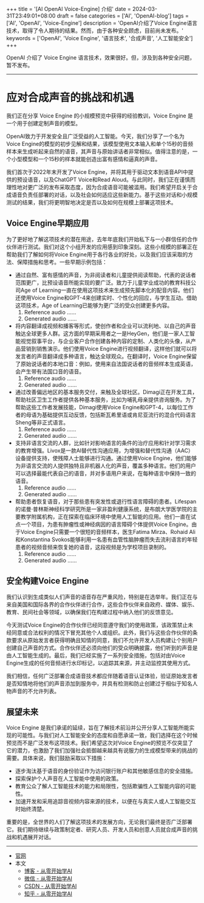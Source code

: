 +++
title = '[AI OpenAI Voice-Engine] 介绍'
date = 2024-03-31T23:49:01+08:00
draft = false
categories = ['AI', 'OpenAI-blog']
tags = ['AI', 'OpenAI', 'Voice-Engine']
description = 'OpenAI介绍了Voice Engine语言技术，取得了令人期待的结果。然而，由于各种安全顾虑，目前尚未发布。'
keywords = ['OpenAI', 'Voice Engine', '语言技术', '合成声音', '人工智能安全']
+++

OpenAI 介绍了 Voice Engine 语言技术，效果很好。但，涉及到各种安全问题，暂不发布。

---

# 应对合成声音的挑战和机遇
我们正在分享 Voice Engine 的小规模预览中获得的经验教训，Voice Engine 是一个用于创建定制声音的模型。

OpenAI致力于开发安全且广泛受益的人工智能。今天，我们分享了一个名为Voice Engine的模型的初步见解和结果，该模型使用文本输入和单个15秒的音频样本来生成听起来自然的语音，其声音与原始讲话者非常相似。值得注意的是，一个小型模型和一个15秒的样本就能创造出富有感情和逼真的声音。

我们首次于2022年末开发了Voice Engine，并将其用于驱动文本到语音API中提供的预设语音，以及ChatGPT Voice和Read Aloud。与此同时，我们正在谨慎而理性地对更广泛的发布采取态度，因为合成语音可能被滥用。我们希望开启关于合成语音负责任部署的对话，以及社会如何适应这些新能力。基于这些对话和小规模测试的结果，我们将更明智地决定是否以及如何在规模上部署这项技术。

## Voice Engine早期应用

为了更好地了解这项技术的潜在用途，去年年底我们开始私下与一小群信任的合作伙伴进行测试。我们对这个小组开发的应用感到印象深刻。这些小规模的部署正在帮助我们了解如何将Voice Engine用于各行各业的好处，以及我们应该采取的方法、保障措施和思考。一些早期示例包括：

- 通过自然、富有感情的声音，为非阅读者和儿童提供阅读帮助，代表的说话者范围更广，比预设语音所能实现的要广泛。致力于儿童学业成功的教育科技公司Age of Learning一直在使用这项技术来生成预先脚本化的配音内容。他们还使用Voice Engine和GPT-4来创建实时、个性化的回应，与学生互动。借助这项技术，Age of Learning已能够为更广泛的受众创建更多内容。
    1. Reference audio ......
    2. Generated audio ......
- 将内容翻译成视频和播客等形式，使创作者和企业可以流利地、以自己的声音触达全球更多人群。这方面的早期采用者之一是HeyGen，他们是一家人工智能视觉叙事平台，与企业客户合作创建各种内容的定制、人类化的头像，从产品营销到销售演示。他们使用Voice Engine进行视频翻译，这样他们就可以将发言者的声音翻译成多种语言，触达全球观众。在翻译时，Voice Engine保留了原始说话者的本地口音：例如，使用来自法国说话者的音频样本生成英语，会产生带有法国口音的语音。
    1. Reference audio ......
    2. Generated audio ......
- 通过改善偏远地区的基本服务交付，来触及全球社区。Dimagi正在开发工具，帮助社区卫生工作者提供各种基本服务，比如为哺乳母亲提供咨询服务。为了帮助这些工作者发展技能，Dimagi使用Voice Engine和GPT-4，以每位工作者的母语为基础提供互动反馈，包括斯瓦希里语或肯尼亚流行的混合代码语言Sheng等非正式语言。
    1. Reference audio ......
    2. Generated audio ......
- 支持非语言交流的人群，比如针对影响语言的条件的治疗应用和针对学习需求的教育增强。Livox是一款AI替代性沟通应用，为增强和替代性沟通（AAC）设备提供支持，使残障人士能够进行沟通。通过使用Voice Engine，他们能够为非语言交流的人提供独特且非机器人化的声音，覆盖多种语言。他们的用户可以选择最能代表自己的语音，并对多语用户来说，在每种语言中保持一致的语音。
    1. Reference audio ......
    2. Generated audio ......
- 帮助患者恢复语音，对于那些患有突发性或退行性语言障碍的患者。Lifespan的诺曼·普林斯神经科学研究所是一家非盈利健康系统，是布朗大学医学院的主要教学附属机构，正在探索在临床环境中使用人工智能的应用。他们一直在试点一个项目，为患有肿瘤性或神经病因的语言障碍个体提供Voice Engine。由于Voice Engine只需要一个很短的音频样本，医生Fatima Mirza、Rohaid Ali和Konstantina Svokos能够利用一名患有血管性脑肿瘤而失去流利语言的年轻患者的视频音频来恢复她的语音，这段视频是为学校项目录制的。
    1. Reference audio ......
    2. Generated audio ......

## 安全构建Voice Engine

我们认识到生成类似人们声音的语音存在严重风险，特别是在选举年。我们正在与来自美国和国际各界的合作伙伴进行合作，这些合作伙伴来自政府、媒体、娱乐、教育、民间社会等领域，以确保我们在构建过程中纳入他们的反馈意见。

今天测试Voice Engine的合作伙伴已经同意遵守我们的使用政策，该政策禁止未经同意或合法权利的情况下冒充其他个人或组织。此外，我们与这些合作伙伴的条款要求从原始发言者获得明确且知情的同意，我们不允许开发人员构建让个别用户创建自己声音的方式。合作伙伴还必须向他们的受众明确披露，他们听到的声音是由人工智能生成的。最后，我们已经实施了一系列安全措施，包括对由Voice Engine生成的任何音频进行水印标记，以追踪其来源，并主动监控其使用方式。

我们相信，任何广泛部署合成语音技术都应伴随着语音认证体验，验证原始发言者是否知情地将他们的声音添加到服务中，并具有检测和防止创建过于相似于知名人物声音的不允许列表。

## 展望未来

Voice Engine 是我们承诺的延续，旨在了解技术前沿并公开分享人工智能所能实现的可能性。与我们对人工智能安全的态度和自愿承诺一致，我们选择在这个时候预览而不是广泛发布这项技术。我们希望这次对Voice Engine的预览不仅突显了它的潜力，也激励了我们加强社会抵御越来越具有说服力的生成模型带来的挑战的需要。具体来说，我们鼓励采取以下措施：

- 逐步淘汰基于语音的身份验证作为访问银行账户和其他敏感信息的安全措施。
- 探索保护个人声音在人工智能中使用的政策。
- 教育公众了解人工智能技术的能力和局限性，包括欺骗性人工智能内容的可能性。
- 加速开发和采用追踪音视频内容来源的技术，以便在与真实人或人工智能交互时始终清楚。

重要的是，全世界的人们了解这项技术的发展方向，无论我们最终是否广泛部署它。我们期待继续与政策制定者、研究人员、开发人员和创意人员就合成声音的挑战和机遇展开对话。

---

- [官网](https://openai.com/blog/navigating-the-challenges-and-opportunities-of-synthetic-voices)
- 本文
    - [博客 - 从零开始学AI](https://blog.aihub2022.top/post/ai-openai-introduce-voice-engine/)
    - [微信 - 从零开始学AI](https://mp.weixin.qq.com/s?__biz=MzA3MDIyNTgzNA==&mid=2649976740&idx=1&sn=3b2cb706a1036379e9343215af6af520&chksm=86c7d561b1b05c774258ff3d38dc2a1c26bf1e3756d8fc8d0ef3000286ddcae63777e80b8bc5&token=449037386&lang=zh_CN#rd)
    - [CSDN - 从零开始学AI](https://blog.csdn.net/mahone3297/article/details/137224494)
    - [知乎 - 从零开始学AI](https://zhuanlan.zhihu.com/p/690117838)